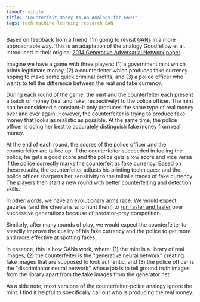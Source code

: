 ```yaml
---
layout: single
title: "Counterfeit Money As An Analogy for GANs"
tags: tech machine-learning research GAN
---
```


Based on feedback from a friend, I'm going to revisit [GANs](/blog/2018/generative-adversarial-networks/) in a more approachable way. This is an adaptation of the analogy Goodfellow et al. introduced in their original [2014 Generative Adversarial Network paper](https://arxiv.org/abs/1406.2661).

Imagine we have a game with three players: (1) a government mint which prints legitimate money, (2) a counterfeiter which produces fake currency hoping to make some quick criminal profits, and (3) a police officer who wants to tell the difference between the real and fake currency.

During each round of the game, the mint and the counterfeiter each present a batch of money (real and fake, respectively) to the police officer. The mint can be considered a constant–it  only produces the same type of real money over and over again. However, the counterfeiter is trying to produce fake money that looks as realistic as possible. At the same time, the police officer is doing her best to accurately distinguish fake money from real money. 

At the end of each round, the scores of the police officer and the counterfeiter are tallied up. If the counterfeiter succeeded in fooling the police, he gets a good score and the police gets a low score and vice versa if the police correctly marks the counterfeit as fake currency. Based on these results, the counterfeiter adjusts his printing techniques; and the police officer sharpens her sensitivity to the telltalle traces of fake currency. The players then start a new round with better counterfeiting and detection skills.

In other words, we have an [evolutionary arms race](https://en.wikipedia.org/wiki/Evolutionary_arms_race). We would expect gazelles (and the cheetahs who hunt them) to [run faster and faster](https://thelandscapeofreality.com/2016/02/14/the-evolutionary-arms-race/) over successive generations because of predator-prey competition.

 Similarly, after many rounds of play, we would expect the counterfeiter to steadily improve the quality of his fake currency and the police to get more and more effective at spotting fakes.

In essence, this is how GANs work, where: (1) the mint is  a library of real images, (2) the counterfeiter is the "generative neural network" creating fake images that are supposed to look authentic, and (3) the police officer is the "discriminator neural network" whose job is to tell ground truth images from the library apart from the fake images from the generator net.

As a side note, most versions of the counterfeiter-police analogy ignore the mint. I find it helpful to specifically call out who is producing the real money.
